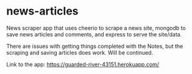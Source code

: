 # news-articles

News scraper app that uses cheerio to scrape a news site, mongodb to save news articles and comments, and express to serve the site/data.

There are issues with getting things completed with the Notes, but the scraping and saving articles does work. Will be continued.

Link to the app: https://guarded-river-43151.herokuapp.com/

